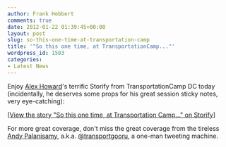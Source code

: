 ```yaml
---
author: Frank Hebbert
comments: true
date: 2012-01-22 01:39:45+00:00
layout: post
slug: so-this-one-time-at-transportation-camp
title: '"So this one time, at TransportationCamp..."'
wordpress_id: 1503
categories:
- Latest News
---
```


Enjoy [Alex Howard](http://gov20.govfresh.com/author/alex/)'s terrific Storify from TransportationCamp DC today (incidentally, he deserves some props for his great session sticky notes, very eye-catching):

[[View the story "So this one time, at Transportation Camp..." on Storify](http://storify.com/digiphile/so-this-one-time-at-transportation-camp)]

For more great coverage, don't miss the great coverage from the tireless [Andy Palanisamy](https://twitter.com/#!/transportgooru), a.k.a. [@transportgooru](https://twitter.com/#!/transportgooru), a one-man tweeting machine.

